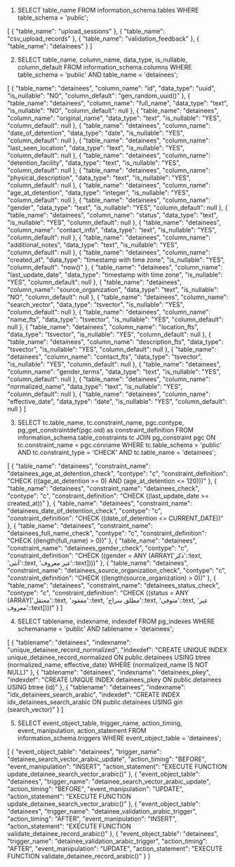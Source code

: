 1. SELECT table_name
FROM information_schema.tables
WHERE table_schema = 'public';

[
  {
    "table_name": "upload_sessions"
  },
  {
    "table_name": "csv_upload_records"
  },
  {
    "table_name": "validation_feedback"
  },
  {
    "table_name": "detainees"
  }
]

2. SELECT table_name, column_name, data_type, is_nullable, column_default
FROM information_schema.columns
WHERE table_schema = 'public'
AND table_name = 'detainees';

[
  {
    "table_name": "detainees",
    "column_name": "id",
    "data_type": "uuid",
    "is_nullable": "NO",
    "column_default": "gen_random_uuid()"
  },
  {
    "table_name": "detainees",
    "column_name": "full_name",
    "data_type": "text",
    "is_nullable": "NO",
    "column_default": null
  },
  {
    "table_name": "detainees",
    "column_name": "original_name",
    "data_type": "text",
    "is_nullable": "YES",
    "column_default": null
  },
  {
    "table_name": "detainees",
    "column_name": "date_of_detention",
    "data_type": "date",
    "is_nullable": "YES",
    "column_default": null
  },
  {
    "table_name": "detainees",
    "column_name": "last_seen_location",
    "data_type": "text",
    "is_nullable": "YES",
    "column_default": null
  },
  {
    "table_name": "detainees",
    "column_name": "detention_facility",
    "data_type": "text",
    "is_nullable": "YES",
    "column_default": null
  },
  {
    "table_name": "detainees",
    "column_name": "physical_description",
    "data_type": "text",
    "is_nullable": "YES",
    "column_default": null
  },
  {
    "table_name": "detainees",
    "column_name": "age_at_detention",
    "data_type": "integer",
    "is_nullable": "YES",
    "column_default": null
  },
  {
    "table_name": "detainees",
    "column_name": "gender",
    "data_type": "text",
    "is_nullable": "YES",
    "column_default": null
  },
  {
    "table_name": "detainees",
    "column_name": "status",
    "data_type": "text",
    "is_nullable": "YES",
    "column_default": null
  },
  {
    "table_name": "detainees",
    "column_name": "contact_info",
    "data_type": "text",
    "is_nullable": "YES",
    "column_default": null
  },
  {
    "table_name": "detainees",
    "column_name": "additional_notes",
    "data_type": "text",
    "is_nullable": "YES",
    "column_default": null
  },
  {
    "table_name": "detainees",
    "column_name": "created_at",
    "data_type": "timestamp with time zone",
    "is_nullable": "YES",
    "column_default": "now()"
  },
  {
    "table_name": "detainees",
    "column_name": "last_update_date",
    "data_type": "timestamp with time zone",
    "is_nullable": "YES",
    "column_default": null
  },
  {
    "table_name": "detainees",
    "column_name": "source_organization",
    "data_type": "text",
    "is_nullable": "NO",
    "column_default": null
  },
  {
    "table_name": "detainees",
    "column_name": "search_vector",
    "data_type": "tsvector",
    "is_nullable": "YES",
    "column_default": null
  },
  {
    "table_name": "detainees",
    "column_name": "name_fts",
    "data_type": "tsvector",
    "is_nullable": "YES",
    "column_default": null
  },
  {
    "table_name": "detainees",
    "column_name": "location_fts",
    "data_type": "tsvector",
    "is_nullable": "YES",
    "column_default": null
  },
  {
    "table_name": "detainees",
    "column_name": "description_fts",
    "data_type": "tsvector",
    "is_nullable": "YES",
    "column_default": null
  },
  {
    "table_name": "detainees",
    "column_name": "contact_fts",
    "data_type": "tsvector",
    "is_nullable": "YES",
    "column_default": null
  },
  {
    "table_name": "detainees",
    "column_name": "gender_terms",
    "data_type": "text",
    "is_nullable": "YES",
    "column_default": null
  },
  {
    "table_name": "detainees",
    "column_name": "normalized_name",
    "data_type": "text",
    "is_nullable": "YES",
    "column_default": null
  },
  {
    "table_name": "detainees",
    "column_name": "effective_date",
    "data_type": "date",
    "is_nullable": "YES",
    "column_default": null
  }
]

3. SELECT tc.table_name, tc.constraint_name, pgc.contype, pg_get_constraintdef(pgc.oid) as constraint_definition
FROM information_schema.table_constraints tc
JOIN pg_constraint pgc ON tc.constraint_name = pgc.conname
WHERE tc.table_schema = 'public' 
AND tc.constraint_type = 'CHECK'
AND tc.table_name = 'detainees';

[
  {
    "table_name": "detainees",
    "constraint_name": "detainees_age_at_detention_check",
    "contype": "c",
    "constraint_definition": "CHECK (((age_at_detention >= 0) AND (age_at_detention <= 120)))"
  },
  {
    "table_name": "detainees",
    "constraint_name": "detainees_check",
    "contype": "c",
    "constraint_definition": "CHECK ((last_update_date >= created_at))"
  },
  {
    "table_name": "detainees",
    "constraint_name": "detainees_date_of_detention_check",
    "contype": "c",
    "constraint_definition": "CHECK ((date_of_detention <= CURRENT_DATE))"
  },
  {
    "table_name": "detainees",
    "constraint_name": "detainees_full_name_check",
    "contype": "c",
    "constraint_definition": "CHECK ((length(full_name) > 0))"
  },
  {
    "table_name": "detainees",
    "constraint_name": "detainees_gender_check",
    "contype": "c",
    "constraint_definition": "CHECK ((gender = ANY (ARRAY['ذكر'::text, 'أنثى'::text, 'غير معروف'::text])))"
  },
  {
    "table_name": "detainees",
    "constraint_name": "detainees_source_organization_check",
    "contype": "c",
    "constraint_definition": "CHECK ((length(source_organization) > 0))"
  },
  {
    "table_name": "detainees",
    "constraint_name": "detainees_status_check",
    "contype": "c",
    "constraint_definition": "CHECK ((status = ANY (ARRAY['معتقل'::text, 'مفقود'::text, 'مطلق سراح'::text, 'متوفى'::text, 'غير معروف'::text])))"
  }
]

4. SELECT tablename, indexname, indexdef
FROM pg_indexes
WHERE schemaname = 'public'
AND tablename = 'detainees';

[
  {
    "tablename": "detainees",
    "indexname": "unique_detainee_record_normalized",
    "indexdef": "CREATE UNIQUE INDEX unique_detainee_record_normalized ON public.detainees USING btree (normalized_name, effective_date) WHERE (normalized_name IS NOT NULL)"
  },
  {
    "tablename": "detainees",
    "indexname": "detainees_pkey",
    "indexdef": "CREATE UNIQUE INDEX detainees_pkey ON public.detainees USING btree (id)"
  },
  {
    "tablename": "detainees",
    "indexname": "idx_detainees_search_arabic",
    "indexdef": "CREATE INDEX idx_detainees_search_arabic ON public.detainees USING gin (search_vector)"
  }
]

5. SELECT event_object_table, trigger_name, action_timing, event_manipulation, action_statement
FROM information_schema.triggers
WHERE event_object_table = 'detainees';

[
  {
    "event_object_table": "detainees",
    "trigger_name": "detainee_search_vector_arabic_update",
    "action_timing": "BEFORE",
    "event_manipulation": "INSERT",
    "action_statement": "EXECUTE FUNCTION update_detainee_search_vector_arabic()"
  },
  {
    "event_object_table": "detainees",
    "trigger_name": "detainee_search_vector_arabic_update",
    "action_timing": "BEFORE",
    "event_manipulation": "UPDATE",
    "action_statement": "EXECUTE FUNCTION update_detainee_search_vector_arabic()"
  },
  {
    "event_object_table": "detainees",
    "trigger_name": "detainee_validation_arabic_trigger",
    "action_timing": "AFTER",
    "event_manipulation": "INSERT",
    "action_statement": "EXECUTE FUNCTION validate_detainee_record_arabic()"
  },
  {
    "event_object_table": "detainees",
    "trigger_name": "detainee_validation_arabic_trigger",
    "action_timing": "AFTER",
    "event_manipulation": "UPDATE",
    "action_statement": "EXECUTE FUNCTION validate_detainee_record_arabic()"
  }
]